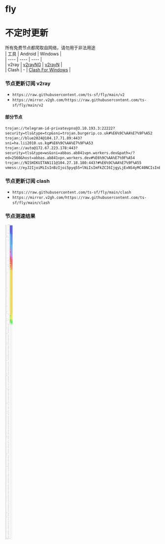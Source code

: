 # fly
# 不定时更新
所有免费节点都爬取自网络，请勿用于非法用途  
|  工具  | Android  | Windows  |  
|  ----  | ----   | ----  |  
| v2ray  | [v2rayNG](https://github.com/2dust/v2rayNG/releases) | [v2rayN](https://github.com/2dust/v2rayN/releases) |  
| Clash  | - | [Clash For Windows](https://github.com/2dust/clashN/releases) | 
  
### 节点更新订阅  v2ray
- `https://raw.githubusercontent.com/ts-sf/fly/main/v2`  
- `https://mirror.v2gh.com/https://raw.githubusercontent.com/ts-sf/fly/main/v2`  

#### 部分节点  
``` 
trojan://telegram-id-privatevpns@3.10.193.3:22222?security=tls&type=tcp&sni=trojan.burgerip.co.uk#%E6%9C%AA%E7%9F%A52
trojan://blue2024@104.17.71.89:443?sni=ha.lii2010.us.kg#%E6%9C%AA%E7%9F%A53
trojan://auto@172.67.223.178:443?security=tls&type=ws&sni=abbas.ab841vpn.workers.dev&path=/?ed=2560&host=abbas.ab841vpn.workers.dev#%E6%9C%AA%E7%9F%A54
trojan://NISHIKUITAN111@104.27.18.180:443?#%E6%9C%AA%E7%9F%A55
vmess://eyJ2IjoiMiIsInBzIjoi5pyq55+lNiIsImFkZCI6IjgyLjExNS4yMC40NCIsInBvcnQiOiIxMDAwIiwiaWQiOiI3ODBkZTdkZi03NDUzLTQ1NTEtOGYwOC1jMjNjZjkxMWNmNjUiLCJhaWQiOiIwIiwic2N5IjoiYXV0byIsIm5ldCI6InRjcCIsInR5cGUiOiJub25lIiwiaG9zdCI6IiIsInBhdGgiOiIiLCJ0bHMiOiIiLCJzbmkiOiIiLCJ0ZXN0X25hbWUiOiI2In0=
```
### 节点更新订阅  clash
- `https://raw.githubusercontent.com/ts-sf/fly/main/clash`  
- `https://mirror.v2gh.com/https://raw.githubusercontent.com/ts-sf/fly/main/clash`  

### 节点测速结果
![image](traffic.png)
